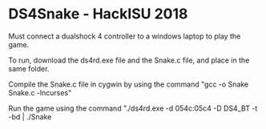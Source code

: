 # DS4Snake - HackISU 2018

Must connect a dualshock 4 controller to a windows laptop to play the game.

To run, download the ds4rd.exe file and the Snake.c file, and place in the same folder.

Compile the Snake.c file in cygwin by using the command 
"gcc -o Snake Snake.c -lncurses"

Run the game using the command 
"./ds4rd.exe -d 054c:05c4 -D DS4_BT -t -bd | ./Snake
